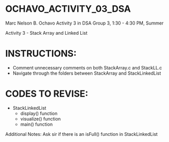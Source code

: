 # OCHAVO_ACTIVITY_03_DSA

Marc Nelson B. Ochavo Activity 3 in DSA Group 3, 1:30 - 4:30 PM, Summer

Activity 3 - Stack Array and Linked List

# INSTRUCTIONS:
- Comment unnecessary comments on both StackArray.c and StackLL.c
- Navigate through the folders between StackArray and StackLinkedList

# CODES TO REVISE:
- StackLinkedList
	- display() function
	- visualize() function
	- main() function

Additional Notes: Ask sir if there is an isFull() function in StackLinkedList